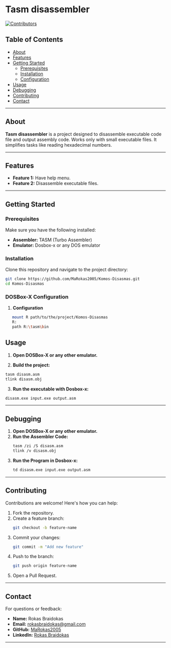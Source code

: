 # Tasm disassembler

[![Contributors](https://img.shields.io/badge/contributors-1-orange.svg)](#)

## Table of Contents
- [About](#about)
- [Features](#features)
- [Getting Started](#getting-started)
  - [Prerequisites](#prerequisites)
  - [Installation](#installation)
  - [Configuration](#dosbox-x-configuration)
- [Usage](#usage)
- [Debugging](#debuging)
- [Contributing](#contributing)
- [Contact](#contact)

---

## About

**Tasm disassembler** is a project designed to disassemble executable code file and output assembly code. Works only with small executable files.
It simplifies tasks like reading hexadecimal numbers.

---

## Features
- **Feature 1:** Have help menu.
- **Feature 2:** Disassemble executable files.

---

## Getting Started

### Prerequisites
Make sure you have the following installed:
- **Assembler:** TASM (Turbo Assembler)
- **Emulator:** Dosbox-x or any DOS emulator

### Installation
Clone this repository and navigate to the project directory:
```bash
git clone https://github.com/MaRokas2005/Komos-Disasmas.git
cd Komos-Disasmas
```

### DOSBox-X Configuration
1. **Configuration**
```bash
   mount R path/to/the/project/Komos-Disasmas
   R:
   path R:\tasm\bin
```

## Usage
1. **Open DOSBox-X or any other emulator.**

2. **Build the project:**
```bash
tasm disasm.asm
tlink disasm.obj
```

3. **Run the executable with Dosbox-x:**
```bash
disasm.exe input.exe output.asm
```

---

## Debugging
1. **Open DOSBox-X or any other emulator.**
2. **Run the Assembler Code:**
   ```bash
   tasm /zi /S disasm.asm
   tlink /v disasm.obj
   ```
3. **Run the Program in Dosbox-x:**
   ```bash
   td disasm.exe input.exe output.asm
   ```

---

## Contributing

Contributions are welcome! Here's how you can help:
1. Fork the repository.
2. Create a feature branch:
   ```bash
   git checkout -b feature-name
   ```
3. Commit your changes:
   ```bash
   git commit -m "Add new feature"
   ```
4. Push to the branch:
   ```bash
   git push origin feature-name
   ```
5. Open a Pull Request.

---

## Contact

For questions or feedback:
- **Name:** Rokas Braidokas
- **Email:** rokasbraidokas@gmail.com
- **GitHub:** [MaRokas2005](https://github.com/MaRokas2005)
- **LinkedIn:** [Rokas Braidokas](https://www.linkedin.com/in/rokas-braidokas/)

---
